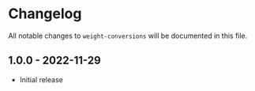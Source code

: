 # Changelog

All notable changes to `weight-conversions` will be documented in this file.

## 1.0.0 - 2022-11-29

- Initial release
